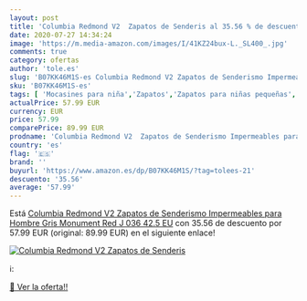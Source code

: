 ```yaml
---
layout: post
title: 'Columbia Redmond V2  Zapatos de Senderis al 35.56 % de descuento'
date: 2020-07-27 14:34:24
image: 'https://m.media-amazon.com/images/I/41KZ24bux-L._SL400_.jpg'
comments: true
category: ofertas
author: 'tole.es'
slug: 'B07KK46M1S-es Columbia Redmond V2 Zapatos de Senderismo Impermeables...'
sku: 'B07KK46M1S-es'
tags: [ 'Mocasines para niña','Zapatos','Zapatos para niñas pequeñas','Zapatos y complementos','zapatos', ]
actualPrice: 57.99 EUR
currency: EUR
price: 57.99
comparePrice: 89.99 EUR
prodname: 'Columbia Redmond V2  Zapatos de Senderismo Impermeables para Hombre  Gris  Monument  Red J 036   42.5 EU'
country: 'es'
flag: '🇪🇸'
brand: ''
buyurl: 'https://www.amazon.es/dp/B07KK46M1S/?tag=tolees-21'
descuento: '35.56'
average: '57.99'
---
```


Está [Columbia Redmond V2  Zapatos de Senderismo Impermeables para Hombre  Gris  Monument  Red J 036   42.5 EU](https://www.amazon.es/dp/B07KK46M1S/?tag=tolees-21) con 35.56 de descuento por 57.99 EUR (original: 89.99 EUR) en el siguiente enlace!

[![Columbia Redmond V2  Zapatos de Senderis](https://m.media-amazon.com/images/I/41KZ24bux-L._SL400_.jpg)](https://www.amazon.es/dp/B07KK46M1S/?tag=tolees-21)

ℹ️:


[🛒 Ver la oferta!!](https://www.amazon.es/dp/B07KK46M1S/?tag=tolees-21)
